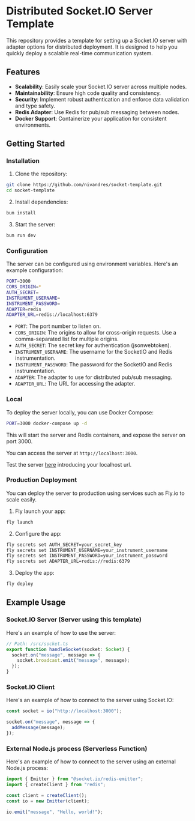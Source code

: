 # Distributed Socket.IO Server Template

This repository provides a template for setting up a Socket.IO server with adapter options for distributed deployment. It is designed to help you quickly deploy a scalable real-time communication system.

## Features

- **Scalability**: Easily scale your Socket.IO server across multiple nodes.
- **Maintainability**: Ensure high code quality and consistency.
- **Security**: Implement robust authentication and enforce data validation and type safety.
- **Redis Adapter**: Use Redis for pub/sub messaging between nodes.
- **Docker Support**: Containerize your application for consistent environments.

## Getting Started

### Installation

1. Clone the repository:

```sh
git clone https://github.com/nivandres/socket-template.git
cd socket-template
```

2. Install dependencies:

```sh
bun install
```

3. Start the server:

```sh
bun run dev
```

### Configuration

The server can be configured using environment variables. Here's an example configuration:

```sh
PORT=3000
CORS_ORIGIN=*
AUTH_SECRET=
INSTRUMENT_USERNAME=
INSTRUMENT_PASSWORD=
ADAPTER=redis
ADAPTER_URL=redis://localhost:6379
```

- `PORT`: The port number to listen on.
- `CORS_ORIGIN`: The origins to allow for cross-origin requests. Use a comma-separated list for multiple origins.
- `AUTH_SECRET`: The secret key for authentication (jsonwebtoken).
- `INSTRUMENT_USERNAME`: The username for the SocketIO and Redis instrumentation.
- `INSTRUMENT_PASSWORD`: The password for the SocketIO and Redis instrumentation.
- `ADAPTER`: The adapter to use for distributed pub/sub messaging.
- `ADAPTER_URL`: The URL for accessing the adapter.

### Local

To deploy the server locally, you can use Docker Compose:

```sh
PORT=3000 docker-compose up -d
```

This will start the server and Redis containers, and expose the server on port 3000.

You can access the server at `http://localhost:3000`.

Test the server [here](https://nivandres.github.io/socket-template/public) introducing your localhost url.

### Production Deployment

You can deploy the server to production using services such as Fly.io to scale easily.

1. Fly launch your app:

```sh
fly launch
```

2. Configure the app:

```sh
fly secrets set AUTH_SECRET=your_secret_key
fly secrets set INSTRUMENT_USERNAME=your_instrument_username
fly secrets set INSTRUMENT_PASSWORD=your_instrument_password
fly secrets set ADAPTER_URL=redis://redis:6379
```

3. Deploy the app:

```sh
fly deploy
```

## Example Usage

### Socket.IO Server (Server using this template)

Here's an example of how to use the server:

```js
// Path: /src/socket.ts
export function handleSocket(socket: Socket) {
  socket.on("message", message => {
    socket.broadcast.emit("message", message);
  });
}
```

### Socket.IO Client

Here's an example of how to connect to the server using Socket.IO:

```js
const socket = io("http://localhost:3000");

socket.on("message", message => {
  addMessage(message);
});
```

### External Node.js process (Serverless Function)

Here's an example of how to connect to the server using an external Node.js process:

```js
import { Emitter } from "@socket.io/redis-emitter";
import { createClient } from "redis";

const client = createClient();
const io = new Emitter(client);

io.emit("message", "Hello, world!");
```

